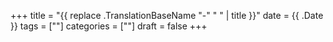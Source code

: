 +++
title = "{{ replace .TranslationBaseName "-" " " | title }}"
date = {{ .Date }}
tags = [""]
categories = [""]
draft = false
+++
